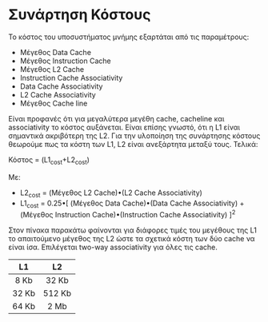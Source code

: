 # Συνάρτηση Κόστους

Το κόστος του υποσυστήματος μνήμης εξαρτάται από τις παραμέτρους:

* Μέγεθος Data Cache 
* Μέγεθος Instruction Cache 
* Μέγεθος L2 Cache 
* Instruction Cache Associativity 
* Data Cache Associativity 
* L2 Cache Associativity 
* Μέγεθος Cache line 

Είναι προφανές ότι για μεγαλύτερα μεγέθη cache, cacheline και associativity το κόστος αυξάνεται. Είναι επίσης γνωστό, ότι η L1 είναι σημαντικά ακριβότερη της L2.
Για την υλοποίηση της συνάρτησης κόστους θεωρούμε πως τα κόστη των L1, L2 είναι ανεξάρτητα μεταξύ τους. Τελικά:

Κόστος = (L1<sub>cost</sub>+L2<sub>cost</sub>)

Με:
* L2<sub>cost</sub> = (Μέγεθος L2 Cache)&#8226;(L2 Cache Associativity)
* L1<sub>cost</sub> = 0.25&#8226;[ (Μέγεθος Data Cache)&#8226;(Data Cache Associativity) + (Μέγεθος Instruction Cache)&#8226;(Instruction Cache Associativity) ]<sup>2</sup>


Στον πίνακα παρακάτω φαίνονται για διάφορες τιμές του μεγέθους της L1 το απαιτούμενο μέγεθος της L2 ώστε τα σχετικά κόστη των δύο cache να είναι ίσα. Επιλέγεται two-way associativity για όλες τις cache.



|   L1  |   L2   |
|:-----:|:------:|
|  8 Kb |  32 Kb |
| 32 Kb | 512 Kb |
| 64 Kb |  2 Mb  |

